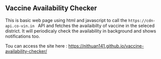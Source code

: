 ## Vaccine Availability Checker

This is basic web page using html and javascript to call the `https://cdn-api.co-vin.in ` API and fetches the availaibilty of vaccine in the seleced district.
It will periodicaly check the availability in background and shows  notifications too.

Tou can access the site here : https://nithuan141.github.io/vaccine-availability-checker/ 
